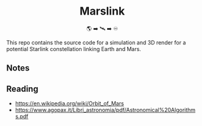 <h1 align="center">Marslink</h1>
<p align="center">🌎 ➡️ 🛰️ ➡️ ♾️</p>

This repo contains the source code for a simulation and 3D render for a potential Starlink constellation linking Earth and Mars.

## Notes

## Reading

- https://en.wikipedia.org/wiki/Orbit_of_Mars
- https://www.agopax.it/Libri_astronomia/pdf/Astronomical%20Algorithms.pdf
